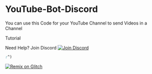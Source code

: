 # YouTube-Bot-Discord

You can use this Code for your YouTube Channel to send Videos in a Channel

Tutorial

Need Help? Join Discord
 [![Join Discord](https://discord.com/assets/192cb9459cbc0f9e73e2591b700f1857.svg)](https://glitch.com/edit/#!/import/Dev-Span/YouTube-Bot-Discord)

```css
:^)
```

 [![Remix on Glitch](https://cdn.glitch.com/2703baf2-b643-4da7-ab91-7ee2a2d00b5b%2Fremix-button.svg)](https://glitch.com/edit/#!/import/Dev-Span/YouTube-Bot-Discord)
